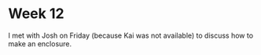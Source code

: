 # Week 12

I met with Josh on Friday (because Kai was not available) to discuss how to make an enclosure.
